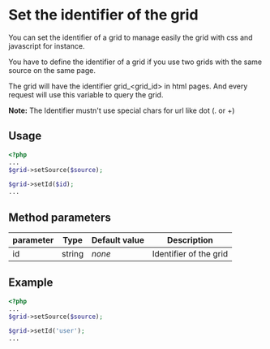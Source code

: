 Set the identifier of the grid
==============================

You can set the identifier of a grid to manage easily the grid with css and javascript for instance.

You have to define the identifier of a grid if you use two grids with the same source on the same page.

The grid will have the identifier grid_<grid_id> in html pages. And every request will use this variable to query the grid.

**Note:** The Identifier mustn't use special chars for url like dot (. or +)

## Usage

```php
<?php
...
$grid->setSource($source);

$grid->setId($id);
...
```
## Method parameters

| parameter | Type | Default value | Description |
| --------- | ---- | ------------- | ----------- |
| id | string | _none_ | Identifier of the grid |

## Example

```php
<?php
...
$grid->setSource($source);

$grid->setId('user');
...
```
